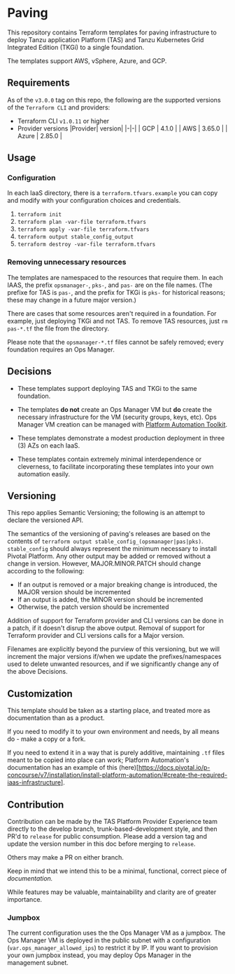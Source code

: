 # Paving
This repository contains Terraform templates for paving infrastructure
to deploy Tanzu application Platform (TAS)
and Tanzu Kubernetes Grid Integrated Edition (TKGi)
to a single foundation.

The templates support AWS, vSphere, Azure, and GCP.

## Requirements
As of the `v3.0.0` tag on this repo,
the following are the supported versions
of the `Terraform CLI` and providers:

- Terraform CLI `v1.0.11` or higher
- Provider versions
    |Provider| version|
    |-|-|
    | GCP | 4.1.0 |
    | AWS | 3.65.0 |
    | Azure | 2.85.0 | 

## Usage


### Configuration

In each IaaS directory, there is a `terraform.tfvars.example` you can copy
and modify with your configuration choices and credentials.

1. `terraform init`
1. `terraform plan -var-file terraform.tfvars`
1. `terraform apply -var-file terraform.tfvars`
1. `terraform output stable_config_output`
1. `terraform destroy -var-file terraform.tfvars`

### Removing unnecessary resources

The templates are namespaced to the resources that require them.
In each IAAS, the prefix `opsmanager-`, `pks-`, and `pas-` are on the file names.
(The prefixe for TAS is `pas-`,
and the prefix for TKGi is `pks-`
for historical reasons;
these may change in a future major version.)

There are cases that some resources aren't required in a foundation.
For example, just deploying TKGi and not TAS.
To remove TAS resources, just `rm pas-*.tf` the file from the directory.

Please note that the `opsmanager-*.tf` files cannot be safely removed;
every foundation requires an Ops Manager.

## Decisions

- These templates support deploying TAS and TKGi to the same foundation.

- The templates **do not** create an Ops Manager VM but **do**
  create the necessary infrastructure for the VM (security groups, keys, etc).
  Ops Manager VM creation can be managed with
  [Platform Automation Toolkit](docs.pivotal.io/platform-automation).

- These templates demonstrate a modest production deployment in three (3) AZs on each IaaS.

- These templates contain extremely minimal interdependence or cleverness,
  to facilitate incorporating these templates into your own automation easily.

## Versioning
This repo applies Semantic Versioning;
the following is an attempt to declare the versioned API.

The semantics of the versioning of paving's releases are based on the contents
of `terraform output stable_config_(opsmanager|pas|pks)`. `stable_config` should always represent
the minimum necessary to install Pivotal Platform. Any other output may be
added or removed without a change in version. However, MAJOR.MINOR.PATCH should
change according to the following:
- If an output is removed or a major breaking change is introduced, the MAJOR version should be incremented
- If an output is added, the MINOR version should be incremented
- Otherwise, the patch version should be incremented

Addition of support for Terraform provider and CLI versions
can be done in a patch,
if it doesn't disrup the above output.
Removal of support for Terraform provider and CLI versions
calls for a Major version.

Filenames are explicitly beyond the purview of this versioning,
but we will increment the major versions if/when we update the prefixes/namespaces
used to delete unwanted resources,
and if we significantly change any of the above Decisions.

## Customization
This template should be taken as a starting place,
and treated more as documentation than as a product.

If you need to modify it to your own environment and needs,
by all means do - make a copy or a fork.

If you need to extend it in a way that is purely additive,
maintaining `.tf` files meant to be copied into place can work;
Platform Automation's documentation has an example of this
(here)[https://docs.pivotal.io/p-concourse/v7/installation/install-platform-automation/#create-the-required-iaas-infrastructure].

## Contribution
Contribution can be made by the TAS Platform Provider Experience team directly to the develop branch,
trunk-based-development style,
and then PR'd to `release` for public consumption.
Please add a version tag and update the version number in this doc
before merging to `release`.

Others may make a PR on either branch.

Keep in mind that we intend this to be
a minimal, functional, correct piece of _documentation._

While features may be valuable, maintainability and clarity are of greater importance.

### Jumpbox

The current configuration uses the the Ops Manager VM as a jumpbox.
The Ops Manager VM is deployed in the public subnet
with a configuration (`var.ops_manager_allowed_ips`) to restrict it by IP.
If you want to provision your own jumpbox instead,
you may deploy Ops Manager in the management subnet.

